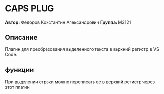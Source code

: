 # CAPS PLUG

**Автор:** Федоров Константин Александрович
**Группа:** M3121

## Описание
Плагин для преобразования выделенного текста в верхний регистр в VS Code.

## функции

При выделении строки можно переписать ее в верхний регистр через этот плагин

